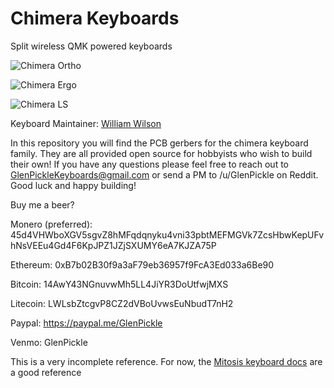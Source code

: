# Chimera Keyboards

Split wireless QMK powered keyboards

![Chimera Ortho](https://imgur.com/pbdNsoP.jpg)

![Chimera Ergo](https://imgur.com/AA6ycMQ)

![Chimera LS](https://imgur.com/FOGlO4M)

Keyboard Maintainer: [William Wilson](https://github.com/GlenPickle)  

In this repository you will find the PCB gerbers for the chimera keyboard family. They are all provided open source for hobbyists who wish to build their own! If you have any questions please feel free to reach out to GlenPickleKeyboards@gmail.com or send a PM to /u/GlenPickle on Reddit. Good luck and happy building!

Buy me a beer?

Monero (preferred): 45d4VHWboXGV5sgvZ8hMFqdqnyku4vni33pbtMEFMGVk7ZcsHbwKepUFvhNsVEEu4Gd4F6KpJPZ1JZjSXUMY6eA7KJZA75P

Ethereum: 0xB7b02B30f9a3aF79eb36957f9FcA3Ed033a6Be90

Bitcoin: 14AwY43NGnuvwMh5LL4JiYR3DoUtfwjMXS 

Litecoin: LWLsbZtcgvP8CZ2dVBoUvwsEuNbudT7nH2

Paypal: https://paypal.me/GlenPickle

Venmo: GlenPickle

This is a very incomplete reference. For now, the [Mitosis keyboard docs](https://github.com/reversebias/mitosis-hardware) are a good reference
